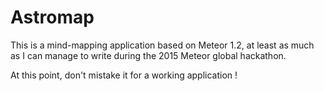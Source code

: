 Astromap
========

This is a mind-mapping application based on Meteor 1.2, at least as much as I
can manage to write during the 2015 Meteor global hackathon.

At this point, don't mistake it for a working application !
